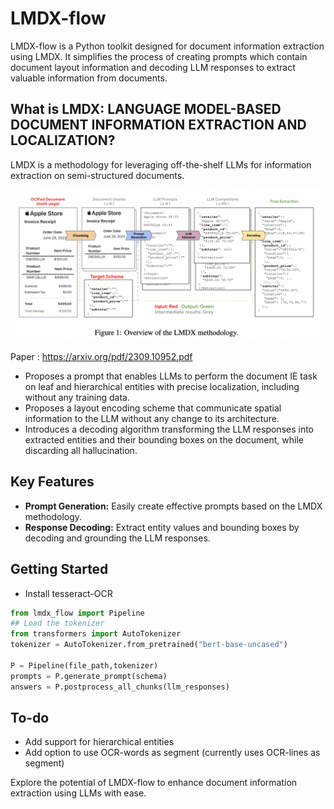 # LMDX-flow

LMDX-flow is a Python toolkit designed for document information extraction using LMDX. 
It simplifies the process of creating prompts which contain document layout information and decoding LLM responses to extract valuable information from documents.

## What is LMDX: LANGUAGE MODEL-BASED DOCUMENT INFORMATION EXTRACTION AND LOCALIZATION?

LMDX is a methodology for leveraging off-the-shelf LLMs for information extraction on
semi-structured documents.

![](/LMDX.png)

Paper : https://arxiv.org/pdf/2309.10952.pdf

- Proposes a prompt that enables LLMs to perform the document IE task on leaf and
hierarchical entities with precise localization, including without any training data.
- Proposes a layout encoding scheme that communicate spatial information to the
LLM without any change to its architecture.
- Introduces a decoding algorithm transforming the LLM responses into extracted entities
and their bounding boxes on the document, while discarding all hallucination.


## Key Features

- **Prompt Generation:** Easily create effective prompts based on the LMDX methodology.
- **Response Decoding:** Extract entity values and bounding boxes by decoding and grounding the LLM responses.

## Getting Started

- Install tesseract-OCR

```python
from lmdx_flow import Pipeline
## Load the tokenizer
from transformers import AutoTokenizer
tokenizer = AutoTokenizer.from_pretrained("bert-base-uncased")

P = Pipeline(file_path,tokenizer)
prompts = P.generate_prompt(schema)
answers = P.postprocess_all_chunks(llm_responses)
```

## To-do

- Add support for hierarchical entities
- Add option to use OCR-words as segment (currently uses OCR-lines as segment)


Explore the potential of LMDX-flow to enhance document information extraction using LLMs with ease.

